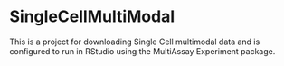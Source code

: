 # SingleCellMultiModal

This is a project for downloading Single Cell multimodal data and is configured to run in RStudio using the MultiAssay Experiment package.
